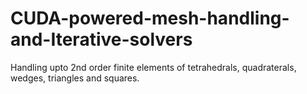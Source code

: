 # CUDA-powered-mesh-handling-and-Iterative-solvers

Handling upto 2nd order finite elements of tetrahedrals, quadraterals, wedges, triangles and squares.
